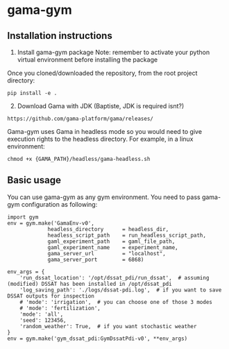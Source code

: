 # gama-gym
## Installation instructions
1. Install gama-gym package
Note: remember to activate your python virtual environment before installing the package

Once you cloned/downloaded the repository, from the root project directory:

```
pip install -e .
```
2. Download Gama with JDK (Baptiste, JDK is required isnt?)
```
https://github.com/gama-platform/gama/releases/
```

Gama-gym uses Gama in headless mode so you would need to give execution rights to the headless directory. 
For example, in a linux environment:
```
chmod +x {GAMA_PATH}/headless/gama-headless.sh
```
## Basic usage
You can use gama-gym as any gym environment. You need to pass gama-gym configuration as following:
```
import gym
env = gym.make('GamaEnv-v0',
             headless_directory      = headless_dir,
             headless_script_path    = run_headless_script_path,
             gaml_experiment_path    = gaml_file_path,
             gaml_experiment_name    = experiment_name,
             gama_server_url         = "localhost",
             gama_server_port        = 6868)

env_args = {
    'run_dssat_location': '/opt/dssat_pdi/run_dssat',  # assuming (modified) DSSAT has been installed in /opt/dssat_pdi
    'log_saving_path': './logs/dssat-pdi.log',  # if you want to save DSSAT outputs for inspection
    # 'mode': 'irrigation',  # you can choose one of those 3 modes
    # 'mode': 'fertilization',
    'mode': 'all',
    'seed': 123456,
    'random_weather': True,  # if you want stochastic weather
}
env = gym.make('gym_dssat_pdi:GymDssatPdi-v0', **env_args)
```
